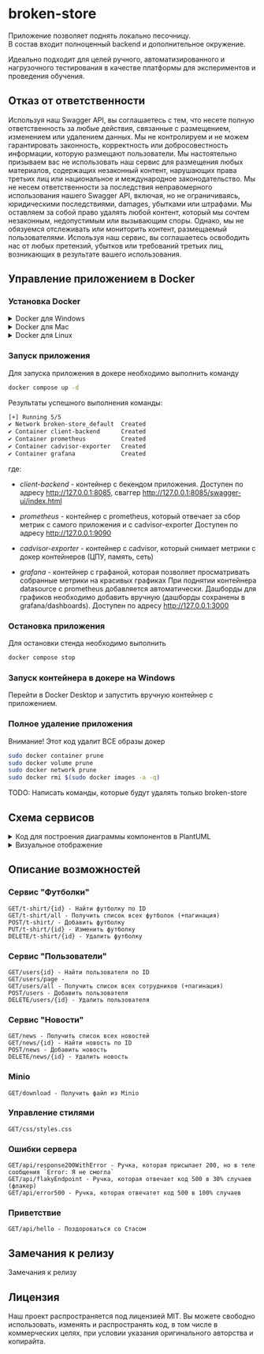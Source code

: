 # broken-store

Приложение позволяет поднять локально песочницу.  
В состав входит полноценный backend и дополнительное окружение.

Идеально подходит для целей ручного, автоматизированного и нагрузочного тестирования в качестве платформы 
для экспериментов и проведения обучения. 

## Отказ от ответственности

Используя наш Swagger API, вы соглашаетесь с тем, что несете полную ответственность за любые действия, связанные с размещением, изменением или удалением данных. 
Мы не контролируем и не можем гарантировать законность, корректность или добросовестность информации, которую размещают пользователи.
Мы настоятельно призываем вас не использовать наш сервис для размещения любых материалов, содержащих незаконный контент, нарушающих права третьих лиц или национальное и международное законодательство. 
Мы не несем ответственности за последствия неправомерного использования нашего Swagger API, включая, но не ограничиваясь, юридическими последствиями, damages, убытками или штрафами.
Мы оставляем за собой право удалять любой контент, который мы сочтем незаконным, недопустимым или вызывающим споры. 
Однако, мы не обязуемся отслеживать или мониторить контент, размещаемый пользователями. 
Используя наш сервис, вы соглашаетесь освободить нас от любых претензий, убытков или требований третьих лиц, 
возникающих в результате вашего использования.

## Управление приложением в Docker

### Установка Docker
<details>

<summary>Docker для Windows</summary>

Для скачивания Docker на Windows необходимо выполнить команду в PowerShell от имени администратора
```Bash
Invoke-WebRequest -Uri https://desktop.docker.com/win/stable/Docker%20Desktop%20Installer.exe -OutFile DockerDesktopInstaller.exe
```

Для установки Docker на Windows необходимо выполнить команду в PowerShell от имени администратора
```Bash
Start-Process -Wait -FilePath .\DockerDesktopInstaller.exe
```

**Важно**: в процессе установки снять флажок с чекбокса «**Use WSL 2 instead of Hyper-V (recommended)**»

Результат успешной установки Docker:
```Bash
Docker Desktop 4.36.0
Installation succeeded
```

Для запуска Docker на Windows необходимо выполнить команду в PowerShell от имени администратора
```Bash
Start-Process 'C:\Program Files\Docker\Docker\Docker Desktop.exe'
```

Принять соглашение и авторизоваться в Docker.

</details>

<details><summary>Docker для Mac</summary>
Скоро...
</details>

<details><summary>Docker для Linux</summary>
Скоро...
</details>

### Запуск приложения

Для запуска приложения в докере необходимо выполнить команду
```Bash
docker compose up -d
```

Результаты успешного выполнения команды:
```Bash
[+] Running 5/5
✔ Network broken-store_default  Created                                                                                                                                                        0.0s
✔ Container client-backend      Created                                                                                                                                                        0.0s
✔ Container prometheus          Created                                                                                                                                                        0.0s
✔ Container cadvisor-exporter   Created                                                                                                                                                        0.1s
✔ Container grafana             Created 
```

где:

- *client-backend* - контейнер с бекендом приложения. Доступен по адресу http://127.0.0.1:8085, сваггер http://127.0.0.1:8085/swagger-ui/index.html

- *prometheus* - контейнер с prometheus, который отвечает за сбор метрик с самого приложения и с cadvisor-exporter
Доступен по адресу http://127.0.0.1:9090

- *cadvisor-exporter* - контейнер с cadvisor, который снимает метрики с докер контейнеров (ЦПУ, память, сеть)

- *grafana* - контейнер с графаной, которая позволяет просматривать собранные метрики на красивых графиках
При поднятии контейнера datasource с prometheus добавляется автоматически. Дашборды для графиков необходимо добавить вручную
(дашборды сохранены в grafana/dashboards). Доступен по адресу http://127.0.0.1:3000

### Остановка приложения

Для остановки стенда необходимо выполнить
```Bash
docker compose stop
```

### Запуск контейнера в докере на Windows

Перейти в Docker Desktop и запустить вручную контейнер с приложением.


### Полное удаление приложения

Внимание! Этот код удалит ВСЕ образы докер

```Bash
sudo docker container prune
sudo docker volume prune
sudo docker network prune
sudo docker rmi $(sudo docker images -a -q)
```

TODO: Написать команды, которые будут удалять только broken-store

## Схема сервисов

<details>

<summary>Код для построения диаграммы компонентов в PlantUML</summary>

```PlantUML
@startuml
() "user interface" as frontend #red
package "Controllers" {
[t-shirt-controller] as t_shirt
[user-controller] as user
[pay-controller] as pay #red
[news-controller] as news
[broken-store-controller] as br
[server-error-controller] as erorrs
[orders-controller] as orders #red
}
package "service" {
[keycloak] as keycloak
[grafana]
}
package "DB" {
database "minio" {
}
database "prometheus" {
}
database "postgres" {
}
}
user -- keycloak : Регистрация/авторизация
t_shirt -- orders : Инфо о футболке
user -- orders : Инфо о пользователе
pay -- orders : Оплата
frontend -- news
frontend -- t_shirt
frontend -- keycloak
prometheus -- grafana
@enduml
```

</details>

<details>

<summary>Визуальное отображение</summary>

Красным отмечены нереализованные сервисы
![image](https://github.com/user-attachments/assets/ff8907d5-8c48-4e72-a224-ff2ecb8e35a5)

</details>

## Описание возможностей
### Сервис "Футболки"
```
GET/t-shirt/{id} - Найти футболку по ID
GET/t-shirt/all - Получить список всех футболок (+пагинация)
POST/t-shirt/ - Добавить футболку
PUT/t-shirt/{id} - Изменить футболку
DELETE/t-shirt/{id} - Удалить футболку
```

### Сервис "Пользователи"
```
GET/users{id} - Найти пользователя по ID
GET/users/page - 
GET/users/all - Получить список всех сотрудников (+пагинация)
POST/users - Добавить пользователя
DELETE/users/{id} - Удалить пользователя
```

### Сервис "Новости"
```
GET/news - Получить список всех новостей
GET/news/{id} - Найти новость по ID
POST/news - Добавить новость
DELETE/news/{id} - Удалить новость
```

### Minio
```
GET/download - Получить файл из Minio
```

### Управление стилями
```
GET/css/styles.css
```

### Ошибки сервера
```
GET/api/response200WithError - Ручка, которая присылает 200, но в теле сообщения `Error: Я не смогла`
GET/api/flakyEndpoint - Ручка, которая отвечает код 500 в 30% случаев (флакер)
GET/api/error500 - Ручка, которая отвечатет код 500 в 100% случаев
```

### Приветствие
```
GET/api/hello - Поздороваться со Стасом
```

## Замечания к релизу
Замечания к релизу


## Лицензия
Наш проект распространяется под лицензией MIT.
Вы можете свободно использовать, изменять и распространять код, в том числе в коммерческих целях, при условии указания оригинального авторства и копирайта.
